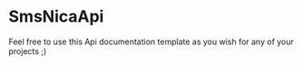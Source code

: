 SmsNicaApi
==========

Feel free to use this Api documentation template as you wish for any of your projects ;)